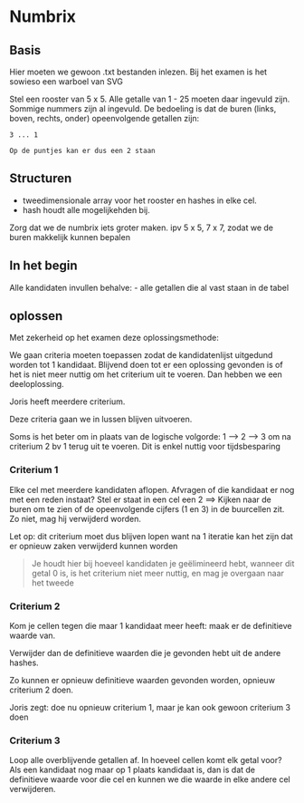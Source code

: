 # Numbrix

## Basis

Hier moeten we gewoon .txt bestanden inlezen. Bij het examen is het sowieso een warboel van SVG

Stel een rooster van 5 x 5. Alle getalle van 1 - 25 moeten daar ingevuld zijn. Sommige nummers zijn al ingevuld.
De bedoeling is dat de buren (links, boven, rechts, onder) opeenvolgende getallen zijn:

```
3 ... 1

Op de puntjes kan er dus een 2 staan
```

## Structuren

- tweedimensionale array voor het rooster en hashes in elke cel.
- hash houdt alle mogelijkehden bij.

Zorg dat we de numbrix iets groter maken. ipv 5 x 5, 7 x 7, zodat we de buren makkelijk kunnen bepalen

## In het begin

Alle kandidaten invullen behalve: - alle getallen die al vast staan in de tabel

## oplossen

Met zekerheid op het examen deze oplossingsmethode:

We gaan criteria moeten toepassen zodat de kandidatenlijst uitgedund worden tot 1 kandidaat.
Blijvend doen tot er een oplossing gevonden is of het is niet meer nuttig om het criterium uit te voeren.
Dan hebben we een deeloplossing.

Joris heeft meerdere criterium.

Deze criteria gaan we in lussen blijven uitvoeren.

Soms is het beter om in plaats van de logische volgorde: 1 --> 2 --> 3 om na criterium 2 bv 1 terug uit te voeren. Dit is enkel nuttig voor tijdsbesparing

### Criterium 1

Elke cel met meerdere kandidaten aflopen. Afvragen of die kandidaat er nog met een reden instaat?
Stel er staat in een cel een 2 ==> Kijken naar de buren om te zien of de opeenvolgende cijfers (1 en 3) in de buurcellen zit. Zo niet, mag hij verwijderd worden.

Let op: dit criterium moet dus blijven lopen want na 1 iteratie kan het zijn dat er opnieuw zaken verwijderd kunnen worden

> Je houdt hier bij hoeveel kandidaten je geëlimineerd hebt, wanneer dit getal 0 is, is het criterium niet meer nuttig, en mag je overgaan naar het tweede

### Criterium 2

Kom je cellen tegen die maar 1 kandidaat meer heeft: maak er de definitieve waarde van.

Verwijder dan de definitieve waarden die je gevonden hebt uit de andere hashes.

Zo kunnen er opnieuw definitieve waarden gevonden worden, opnieuw criterium 2 doen.

Joris zegt: doe nu opnieuw criterium 1, maar je kan ook gewoon criterium 3 doen

### Criterium 3

Loop alle overblijvende getallen af. In hoeveel cellen komt elk getal voor? Als een kandidaat nog maar op 1 plaats kandidaat is, dan is dat de definitieve waarde
voor die cel en kunnen we die waarde in elke andere cel verwijderen.
